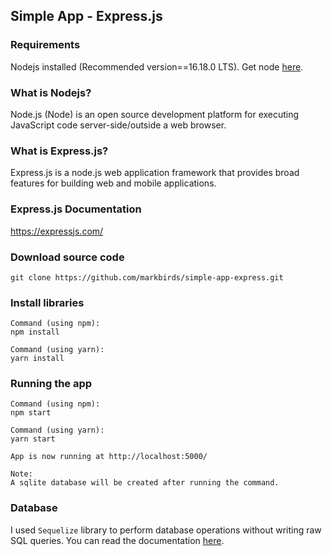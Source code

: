 ## Simple App - Express.js

### Requirements

Nodejs installed (Recommended version==16.18.0 LTS). Get node [here](https://nodejs.org/en/).

### What is Nodejs?

Node.js (Node) is an open source development platform for executing JavaScript code server-side/outside a web browser.

### What is Express.js?

Express.js is a node.js web application framework that provides broad features for building web and mobile applications.

### Express.js Documentation

https://expressjs.com/

### Download source code

```
git clone https://github.com/markbirds/simple-app-express.git
```

### Install libraries

```
Command (using npm):
npm install

Command (using yarn):
yarn install
```

### Running the app

```
Command (using npm):
npm start

Command (using yarn):
yarn start

App is now running at http://localhost:5000/

Note:
A sqlite database will be created after running the command.
```

### Database

I used `Sequelize` library to perform database operations without writing raw SQL queries. You can read the documentation [here](https://sequelize.org/docs/v6/getting-started/).
